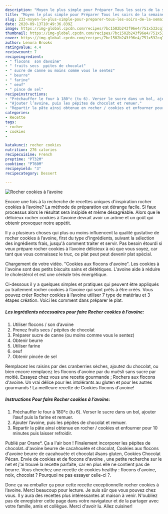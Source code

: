 ```yaml
---
description: "Moyen le plus simple pour Préparer Tous les soirs de la semaine Rocher cookies à l’avoine"
title: "Moyen le plus simple pour Préparer Tous les soirs de la semaine Rocher cookies à l’avoine"
slug: 233-moyen-le-plus-simple-pour-preparer-tous-les-soirs-de-la-semaine-rocher-cookies-a-lavoine
date: 2020-09-13T10:49:36.839Z
image: https://img-global.cpcdn.com/recipes/7bc1502b243f96e4/751x532cq70/rocher-cookies-a-lavoine-photo-principale-de-la-recette.jpg
thumbnail: https://img-global.cpcdn.com/recipes/7bc1502b243f96e4/751x532cq70/rocher-cookies-a-lavoine-photo-principale-de-la-recette.jpg
cover: https://img-global.cpcdn.com/recipes/7bc1502b243f96e4/751x532cq70/rocher-cookies-a-lavoine-photo-principale-de-la-recette.jpg
author: Lenora Brooks
ratingvalue: 4.4
reviewcount: 7
recipeingredient:
- " flocons  son davoine"
- " fruits secs  ppites de chocolat"
- " sucre de canne ou moins comme vous le sentez"
- " beurre"
- " farine"
- " oeuf"
- " pince de sel"
recipeinstructions:
- "Préchauffer le four à 180°c (tu 6). Verser le sucre dans un bol, ajouter l’œuf puis la farine et remuer."
- "Ajouter l’avoine, puis les pépites de chocolat et remuer."
- "Repartir la pâte ainsi obtenue en rocher / cookies et enfourner pour 10 minutes puis laisser refroidir."
categories:
- Recette
tags:
- rocher
- cookies
- 

katakunci: rocher cookies  
nutrition: 276 calories
recipecuisine: French
preptime: "PT32M"
cooktime: "PT60M"
recipeyield: "3"
recipecategory: Dessert

---
```



![Rocher cookies à l’avoine](https://img-global.cpcdn.com/recipes/7bc1502b243f96e4/751x532cq70/rocher-cookies-a-lavoine-photo-principale-de-la-recette.jpg)

Encore une fois à la recherche de recettes uniques d'inspiration rocher cookies à l’avoine? La méthode de préparation est dérange facile. Si faux processus alors le résultat sera insipide et même désagréable. Alors que le délicieux rocher cookies à l’avoine devrait avoir un arôme et un goût qui obtenir provoquer notre appétit.

Il y a plusieurs choses qui plus ou moins influencent la qualité gustative de rocher cookies à l’avoine, first du type d'ingrédients, suivant la sélection des ingrédients frais, jusqu'à comment traiter et servir. Pas besoin étourdi si veux prépare rocher cookies à l’avoine délicieux à où que vous soyez, car tant que vous connaissez le truc, ce plat peut peut devenir plat spécial.

Chargement de votre vidéo. &#34;Cookies aux flocons d&#39;avoine&#34;. Les cookies à l&#39;avoine sont des petits biscuits sains et diététiques. L&#39;avoine aide à réduire le cholestérol et est une céréale très énergétique.


Ci-dessous il y a quelques simples et pratiques qui peuvent être appliqués au traitement rocher cookies à l’avoine qui sont prêts à être créés. Vous pouvez créer Rocher cookies à l’avoine utiliser 7 type de matériau et 3 étapes création. Voici les comment dans préparer le plat.

<!--inarticleads1-->

##### Les ingrédients nécessaires pour faire Rocher cookies à l’avoine:

1. Utiliser  flocons / son d’avoine
1. Prenez  fruits secs / pépites de chocolat
1. Préparer  sucre de canne (ou moins comme vous le sentez)
1. Obtenir  beurre
1. Utiliser  farine
1.   oeuf
1. Obtenir  pincée de sel


Remplacez les raisins par des cranberries sèches, ajoutez du chocolat, ou bien encore remplacez les flocons d&#39;avoine par du muësli sans sucre par moitié. Essayez chez vous une recette gourmande ; Rochers aux flocons d&#39;avoine. Un vrai délice pour les intolérants au gluten et pour les autres gourmands ! La meilleure recette de Cookies flocons d&#39;avoine! 

<!--inarticleads2-->

##### Instructions Pour faire Rocher cookies à l’avoine:

1. Préchauffer le four à 180°c (tu 6). Verser le sucre dans un bol, ajouter l’œuf puis la farine et remuer.
1. Ajouter l’avoine, puis les pépites de chocolat et remuer.
1. Repartir la pâte ainsi obtenue en rocher / cookies et enfourner pour 10 minutes puis laisser refroidir.


Publié par Orane*. Ça a l&#39;air bon ! Finalement incorporer les pépites de chocolat..d&#39;avoine beurre de cacahouète et chocolat, Cookies aux flocons d&#39;avoine beurre de cacahouète et chocolat #sans gluten, Cookies Chocolat Pécan. Envie de cookies et de flocons d&#39;avoine , une petite recherche sur le net et j&#39;ai trouvé la recette parfaite, car en plus elle ne contient pas de beurre. Vous cherchez une recette de cookies healthy : flocons d&#39;avoine, noix, chocolat ? Pourquoi ne pas essayer celle-ci ?. 


Donc ça va emballer ça pour cette recette exceptionnelle rocher cookies à l’avoine. Merci beaucoup pour lecture. Je suis sûr que vous pouvez chez vous. Il y aura des recettes plus  intéressantes at maison à venir. N'oubliez pas de enregistrer cette page dans votre navigateur et de la partager avec votre famille, amis et collègue. Merci d'avoir lu. Allez cuisiner!
